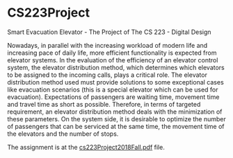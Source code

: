 # CS223Project
Smart Evacuation Elevator - The Project of The CS 223 - Digital Design

Nowadays, in parallel with the increasing workload of modern life and increasing pace of daily life, more efficient functionality is expected from elevator systems. In the evaluation of the efficiency of an elevator control system, the elevator distribution method, which determines which elevators to be assigned to the incoming calls, plays a critical role. The elevator distribution method used must provide solutions to some exceptional cases like evacuation scenarios (this is a special elevator which can be used for evacuation). Expectations of passengers are waiting time, movement time and travel time as short as possible. Therefore, in terms of targeted requirement, an elevator distribution method deals with the minimization of these parameters. On the system side, it is desirable to optimize the number of passengers that can be serviced at the same time, the movement time of the elevators and the number of stops.

The assignment is at the [cs223Project2018Fall.pdf](cs223Project2018Fall.pdf) file.

